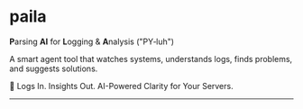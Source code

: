 # paila
 **P**arsing **AI** for **L**ogging & **A**nalysis ("PY‑luh")

A smart agent tool that watches systems, understands logs, finds problems, and suggests solutions.

🧠  Logs In. Insights Out.  AI-Powered Clarity for Your Servers.

---





